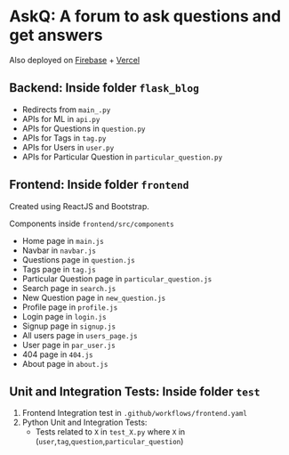 # AskQ: A forum to ask questions and get answers
Also deployed on [Firebase](https://kaipoche.web.app/) + [Vercel](https://askq-backend.vercel.app/)
## Backend: Inside folder `flask_blog`

- Redirects from `main_.py`
- APIs for ML in `api.py`
- APIs for Questions in `question.py`
- APIs for Tags in `tag.py`
- APIs for Users in `user.py`
- APIs for Particular Question in `particular_question.py`

## Frontend: Inside folder `frontend`
Created using ReactJS and Bootstrap.

Components inside `frontend/src/components`
- Home page in `main.js`
- Navbar in `navbar.js`
- Questions page in `question.js`
- Tags page in `tag.js`
- Particular Question page in `particular_question.js`
- Search page in `search.js`
- New Question page in `new_question.js`
- Profile page in `profile.js`
- Login page in `login.js`
- Signup page in `signup.js`
- All users page in `users_page.js`
- User page in `par_user.js`
- 404 page in `404.js`
- About page in `about.js`

## Unit and Integration Tests: Inside folder `test`
1. Frontend Integration test in `.github/workflows/frontend.yaml`
2. Python Unit and Integration Tests:
    - Tests related to `X` in `test_X.py` where `X` in (`user`,`tag`,`question`,`particular_question`)
